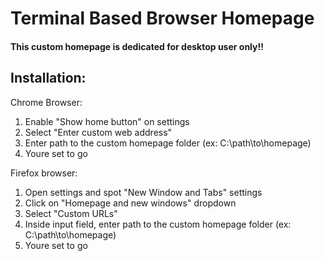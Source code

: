 # Terminal Based Browser Homepage
#### This custom homepage is dedicated for desktop user only!!

## Installation:
Chrome Browser:
1. Enable "Show home button" on settings
2. Select "Enter custom web address"
3. Enter path to the custom homepage folder (ex: C:\path\to\homepage)
4. Youre set to go

Firefox browser:
1. Open settings and spot "New Window and Tabs" settings
2. Click on "Homepage and new windows" dropdown
3. Select "Custom URLs"
4. Inside input field, enter path to the custom homepage folder (ex: C:\path\to\homepage)
5. Youre set to go
